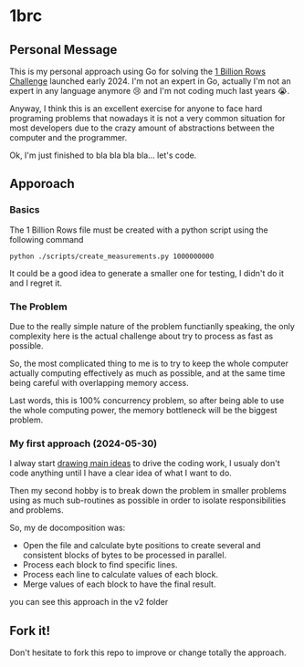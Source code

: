 # 1brc

## Personal Message

This is my personal approach using Go for solving the [1 Billion Rows Challenge](https://www.morling.dev/blog/one-billion-row-challenge/) launched early 2024. I'm not an expert in Go, actually I'm not an expert in any language anymore :cry: and I'm not coding much last years :sob:.

Anyway, I think this is an excellent exercise for anyone to face hard programing problems that nowadays it is not a very common situation for most developers due to the crazy amount of abstractions between the computer and the programmer.

Ok, I'm just finished to bla bla bla bla... let's code.

## Apporoach

### Basics

The 1 Billion Rows file must be created with a python script using the following command

```
python ./scripts/create_measurements.py 1000000000
```

It could be a good idea to generate a smaller one for testing, I didn't do it and I regret it.

### The Problem

Due to the really simple nature of the problem functianlly speaking, the only complexity here is the actual challenge about try to process as fast as possible.

So, the most complicated thing to me is to try to keep the whole computer actually computing effectively as much as possible, and at the same time being careful with overlapping memory access.

Last words, this is 100% concurrency problem, so after being able to use the whole computing power, the memory bottleneck will be the biggest problem.

### My first approach (2024-05-30)

I alway start [drawing main ideas](<[https://](https://link.excalidraw.com/readonly/3Yp8PTdbYENO8o0pyTQQ?darkMode=true)>) to drive the coding work, I usualy don't code anything until I have a clear idea of what I want to do.

Then my second hobby is to break down the problem in smaller problems using as much sub-routines as possible in order to isolate responsibilities and problems.

So, my de docomposition was:

- Open the file and calculate byte positions to create several and consistent blocks of bytes to be processed in parallel.
- Process each block to find specific lines.
- Process each line to calculate values of each block.
- Merge values of each block to have the final result.

you can see this approach in the v2 folder

## Fork it!

Don't hesitate to fork this repo to improve or change totally the approach.
